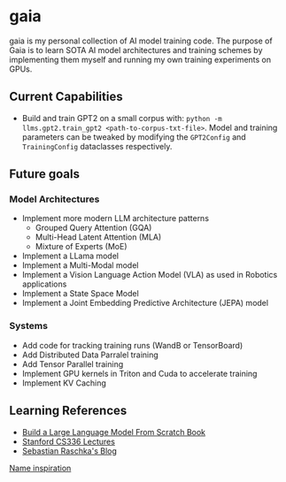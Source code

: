 # gaia
gaia is my personal collection of AI model training code. The purpose of Gaia is to learn SOTA AI model architectures and training schemes by implementing them myself and running my own training experiments on GPUs.

## Current Capabilities
- Build and train GPT2 on a small corpus with: `python -m llms.gpt2.train_gpt2 <path-to-corpus-txt-file>`. Model and training parameters can be tweaked
by modifying the `GPT2Config` and `TrainingConfig` dataclasses respectively.

## Future goals
### Model Architectures
- Implement more modern LLM architecture patterns
    - Grouped Query Attention (GQA)
    - Multi-Head Latent Attention (MLA)
    - Mixture of Experts (MoE)
- Implement a LLama model
- Implement a Multi-Modal model
- Implement a Vision Language Action Model (VLA) as used in Robotics applications
- Implement a State Space Model
- Implement a Joint Embedding Predictive Architecture (JEPA) model
### Systems
- Add code for tracking training runs (WandB or TensorBoard)
- Add Distributed Data Parralel training
- Add Tensor Parallel training
- Implement GPU kernels in Triton and Cuda to accelerate training
- Implement KV Caching

## Learning References
- [Build a Large Language Model From Scratch Book](https://www.manning.com/books/build-a-large-language-model-from-scratch)
- [Stanford CS336 Lectures](https://youtube.com/playlist?list=PLoROMvodv4rOY23Y0BoGoBGgQ1zmU_MT_&si=PJJPnM6kjDunXt_R)
- [Sebastian Raschka's Blog](https://sebastianraschka.com/blog/)


[Name inspiration](https://horizon.fandom.com/wiki/GAIA_(original))